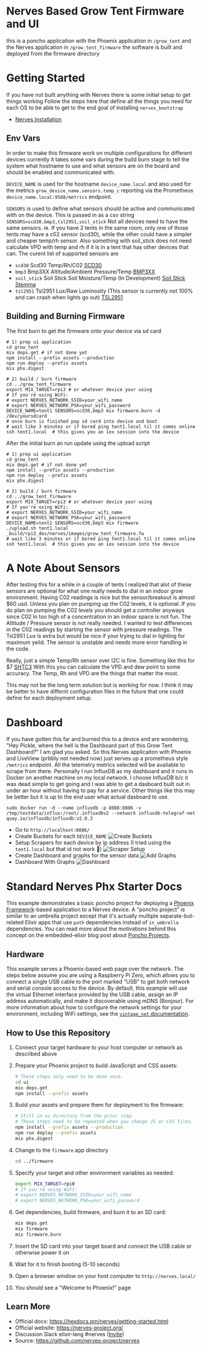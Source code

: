 # Nerves Based Grow Tent Firmware and UI 
this is a poncho application with the Phoenix application in `/grow_tent`
and the Nerves application in `/grow_tent_firmware`
the software is built and deployed from the firmware directory

# Getting Started
If you have not built anything with Nerves there is some initial setup to get things working
Follow the steps here that define all the things you need for each OS to be able to 
get to the end goal of installing `nerves_bootstrap`
* [Nerves Installation](https://hexdocs.pm/nerves/installation.html#content)

## Env Vars
In order to make this firmware work on multiple configurations for different devices
currently it takes some vars during the build burn stage to tell the system 
what hostname to use and what sensors are on the board and should be enabled 
and communicated with.

`DEVICE_NAME` is used for the hostname `device_name.local`
and also used for the metrics `grow_device_name.sensors.temp_c` reporting
via the Prometheus `device_name.local:9568/metrics` endpoint.

`SENSORS` is used to define what sensors should be active and communicated with
on the device. This is passed in as a csv string `SENSORS=scd30,bmp3,tsl2951,soil_stick`
Not all devices need to have the same sensors.
ie. If you have 2 tents in the same room, only one of those tents 
may have a c02 sensor (scd30), while the other could have a simpler and cheaper
temp/rh sensor. Also something with  soil_stick does not need calculate VPD with temp and rh if it
is in a tent that has other devices that can.
The curent list of supported sensors are
* `scd30` Scd30 Temp/Rh/C02 [SCD30](https://learn.adafruit.com/adafruit-scd30/python-circuitpython)
* `bmp3` Bmp3XX Altitude/Ambient Pressure/Temp [BMP3XX](https://www.adafruit.com/product/3966)
* `soil_stick` Soil Stick Soil Moisture/Temp (In Development) [Soil Stick Stemma](https://learn.adafruit.com/adafruit-stemma-soil-sensor-i2c-capacitive-moisture-sensor/python-circuitpython-test)
* `tsl2951` Tsl2951 Lux/Raw Luminosity (This sensor is currently not 100% and can crash when lights go out) [TSL2951](https://www.adafruit.com/product/1980)


## Building and Burning Firmware
The first burn to get the firmware onto your device via sd card
```
# 1) prep ui application
cd grow_tent
mix deps.get # if not done yet
npm install --prefix assets --production
npm run deploy --prefix assets
mix phx.digest

# 2) build / burn firmware
cd ../grow_tent_firmware
export MIX_TARGET=rpi3 # or whatever device your using
# If you're using WiFi:
# export NERVES_NETWORK_SSID=your_wifi_name
# export NERVES_NETWORK_PSK=your_wifi_password
DEVICE_NAME=tent1 SENSORS=scd30,bmp3 mix firmware.burn -d /dev/yoursdcard
# once burn is finished pop sd card into device and boot
# wait like 3 minutes or if bored ping tent1.local til it comes online
ssh tent1.local  # this gives you an iex session into the device
```

After the initial burn an run update using the upload script
```
# 1) prep ui application
cd grow_tent
mix deps.get # if not done yet
npm install --prefix assets --production
npm run deploy --prefix assets
mix phx.digest

# 2) build / burn firmware
cd ../grow_tent_firmware
export MIX_TARGET=rpi3 # or whatever device your using
# If you're using WiFi:
# export NERVES_NETWORK_SSID=your_wifi_name
# export NERVES_NETWORK_PSK=your_wifi_password
DEVICE_NAME=tent1 SENSORS=scd30,bmp3 mix firmware
./upload.sh tent1.local _build/rpi3_dev/nerves/images/grow_tent_firmware.fw
# wait like 3 minutes or if bored ping tent1.local til it comes online
ssh tent1.local  # this gives you an iex session into the device
```


# A Note About Sensors
After testing this for a while in a couple of tents I realized that alot of these sensors
are optional for what one really needs to dial in an indoor grow environment.
Having C02 readings is nice but the sensor/breakout is almost $60 usd.
Unless you plan on pumping up the C02 levels, it is optional.
If you do plan on pumping the C02 levels you should get a controller
anyways since C02 in too high of a concentration in an indoor space is not fun.
The Altitude / Pressure sensor is not really needed. I wanted to test differences 
in the C02 readings by starting the sensor with pressure readings.
The Tsl2951 Lux is extra but would be nice if your trying to dial in lighting
for maximum yeild. The sensor is unstable and needs more error handling in the code.

Really, just a simple Temp/Rh sensor over I2C is fine.
Something like this for $7 [SHTC3](https://www.adafruit.com/product/4636)
With this you can calculate the VPD and dew point to some accuracy.
The Temp, Rh and VPD are the things that matter the most.

This may not be the long term solution but is working for now.
I think it may be better to have differnt configuration files in the future
that one could define for each deployment setup.


# Dashboard
If you have gotten this far and burned this to a device and are wondering,
"Hey Pickle, where the hell is the Dashboard part of this Grow Tent Dashboard?"
I am glad you asked. 
So this Nerves applicaiton with Phoenix and LiveView (prbbly not needed now)
just serves up a prometheus style `/metrics` endpoint.
All the telemetry metrics selected will be available to scrape from there.
Personally I run InfluxDB as my dashboard and it runs in Docker on another machine
on my local network. I choose InfluxDB b/c it was dead simple to get going and 
I was able to get a dasboard built out in under an hour without having to pay for a service.
Other things like this may be better but it is up to the end user what actual dasboard
to use.
```
sudo docker run -d --name influxdb -p 8086:8086 -v  /tmp/testdata/influx:/root/.influxdbv2 --network influxdb-telegraf-net quay.io/influxdb/influxdb:v2.0.3
```
* Go to `http://localhost:8086/`
* Create Buckets for each `DEVICE_NAME`
![Create Buckets](https://github.com/tapickell/grow_tent_dashboard/blob/master/create_buckets.png?raw=true)
* Setup Scrapers for each device by ip address (I tried using the `tent1.local` but that id not work :shrug:)
![Scraper Setup](https://github.com/tapickell/grow_tent_dashboard/blob/master/scraper_setup.png?raw=true)
* Create Dashboard and graphs for the sensor data
![Add Graphs](https://github.com/tapickell/grow_tent_dashboard/blob/master/add_graphs.png?raw=true)
* Dashboard With Graphs
![Dashboard](https://github.com/tapickell/grow_tent_dashboard/blob/master/dashboard.png?raw=true)

# Standard Nerves Phx Starter Docs

This example demonstrates a basic poncho project for deploying a [Phoenix
Framework]-based application to a Nerves device. A "poncho project" is similar
to an umbrella project except that it's actually multiple separate-but-related
Elixir apps that use `path` dependencies instead of `in_umbrella` dependencies.
You can read more about the motivations behind this concept on the
embedded-elixir blog post about [Poncho Projects].

## Hardware

This example serves a Phoenix-based web page over the network. The steps below
assume you are using a Raspberry Pi Zero, which allows you to connect a single
USB cable to the port marked "USB" to get both network and serial console
access to the device. By default, this example will use the virtual Ethernet
interface provided by the USB cable, assign an IP address automatically, and
make it discoverable using mDNS (Bonjour). For more information about how to
configure the network settings for your environment, including WiFi settings,
see the [`vintage_net` documentation](https://hexdocs.pm/vintage_net/).

## How to Use this Repository

1. Connect your target hardware to your host computer or network as described
   above
2. Prepare your Phoenix project to build JavaScript and CSS assets:

    ```bash
    # These steps only need to be done once.
    cd ui
    mix deps.get
    npm install --prefix assets
    ```

3. Build your assets and prepare them for deployment to the firmware:

    ```bash
    # Still in ui directory from the prior step.
    # These steps need to be repeated when you change JS or CSS files.
    npm install --prefix assets --production
    npm run deploy --prefix assets
    mix phx.digest
    ```

4. Change to the `firmware` app directory

    ```bash
    cd ../firmware
    ```

5. Specify your target and other environment variables as needed:

    ```bash
    export MIX_TARGET=rpi0
    # If you're using WiFi:
    # export NERVES_NETWORK_SSID=your_wifi_name
    # export NERVES_NETWORK_PSK=your_wifi_password
    ```

6. Get dependencies, build firmware, and burn it to an SD card:

    ```bash
    mix deps.get
    mix firmware
    mix firmware.burn
    ```

7. Insert the SD card into your target board and connect the USB cable or otherwise power it on
8. Wait for it to finish booting (5-10 seconds)
9. Open a browser window on your host computer to `http://nerves.local/`
10. You should see a "Welcome to Phoenix!" page

[Phoenix Framework]: http://www.phoenixframework.org/
[Poncho Projects]: http://embedded-elixir.com/post/2017-05-19-poncho-projects/

## Learn More

* Official docs: https://hexdocs.pm/nerves/getting-started.html
* Official website: https://nerves-project.org/
* Discussion Slack elixir-lang #nerves ([Invite](https://elixir-slackin.herokuapp.com/))
* Source: https://github.com/nerves-project/nerves
